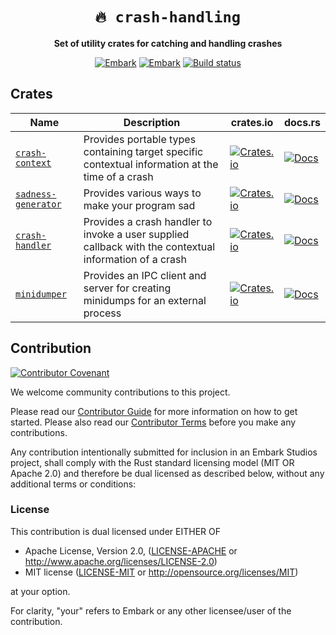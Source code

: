 <!-- Allow this file to not have a first line heading -->
<!-- markdownlint-disable-file MD041 -->

<!-- inline html -->
<!-- markdownlint-disable-file MD033 -->

<div align="center">

# `🔥 crash-handling`

**Set of utility crates for catching and handling crashes**

[![Embark](https://img.shields.io/badge/embark-open%20source-blueviolet.svg)](https://embark.dev)
[![Embark](https://img.shields.io/badge/discord-ark-%237289da.svg?logo=discord)](https://discord.gg/dAuKfZS)
[![Build status](https://github.com/EmbarkStudios/crash-handling/workflows/CI/badge.svg)](https://github.com/EmbarkStudios/crash-handling/actions)
<!-- [![Crates.io](https://img.shields.io/crates/v/rust-gpu.svg)](https://crates.io/crates/rust-gpu) -->
<!-- [![Docs](https://docs.rs/rust-gpu/badge.svg)](https://docs.rs/rust-gpu) -->
<!-- [![dependency status](https://deps.rs/repo/github/EmbarkStudios/rust-gpu/status.svg)](https://deps.rs/repo/github/EmbarkStudios/rust-gpu) -->

</div>

## Crates

Name | Description | crates.io | docs.rs
--- | --- | --- | ---
[`crash-context`](crash-context) | Provides portable types containing target specific contextual information at the time of a crash | [![Crates.io](https://img.shields.io/crates/v/crash-context.svg)](https://crates.io/crates/crash-context) | [![Docs](https://docs.rs/crash-context/badge.svg)](https://docs.rs/crash-context)
[`sadness-generator`](sadness-generator) | Provides various ways to make your program sad | [![Crates.io](https://img.shields.io/crates/v/sadness-generator.svg)](https://crates.io/crates/sadness-generator) | [![Docs](https://docs.rs/sadness-generator/badge.svg)](https://docs.rs/sadness-generator)
[`crash-handler`](crash-handler) | Provides a crash handler to invoke a user supplied callback with the contextual information of a crash | [![Crates.io](https://img.shields.io/crates/v/crash-handler.svg)](https://crates.io/crates/crash-handler) | [![Docs](https://docs.rs/crash-handler/badge.svg)](https://docs.rs/crash-handler)
[`minidumper`](minidumper) | Provides an IPC client and server for creating minidumps for an external process | [![Crates.io](https://img.shields.io/crates/v/minidumper.svg)](https://crates.io/crates/minidumper) | [![Docs](https://docs.rs/minidumper/badge.svg)](https://docs.rs/minidumper)

## Contribution

[![Contributor Covenant](https://img.shields.io/badge/contributor%20covenant-v1.4-ff69b4.svg)](CODE_OF_CONDUCT.md)

We welcome community contributions to this project.

Please read our [Contributor Guide](CONTRIBUTING.md) for more information on how to get started.
Please also read our [Contributor Terms](CONTRIBUTING.md#contributor-terms) before you make any contributions.

Any contribution intentionally submitted for inclusion in an Embark Studios project, shall comply with the Rust standard licensing model (MIT OR Apache 2.0) and therefore be dual licensed as described below, without any additional terms or conditions:

### License

This contribution is dual licensed under EITHER OF

- Apache License, Version 2.0, ([LICENSE-APACHE](LICENSE-APACHE) or <http://www.apache.org/licenses/LICENSE-2.0>)
- MIT license ([LICENSE-MIT](LICENSE-MIT) or <http://opensource.org/licenses/MIT>)

at your option.

For clarity, "your" refers to Embark or any other licensee/user of the contribution.
